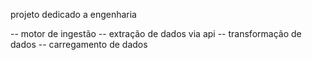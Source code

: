 projeto dedicado a engenharia

-- motor de ingestão
-- extração de dados via api
-- transformação de dados
-- carregamento de dados
